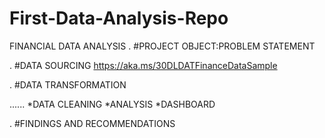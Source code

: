 # First-Data-Analysis-Repo
FINANCIAL DATA ANALYSIS
.
#PROJECT OBJECT:PROBLEM STATEMENT



.
#DATA SOURCING
https://aka.ms/30DLDATFinanceDataSample

.
#DATA TRANSFORMATION

......
*DATA CLEANING
*ANALYSIS
*DASHBOARD

.
#FINDINGS AND RECOMMENDATIONS

